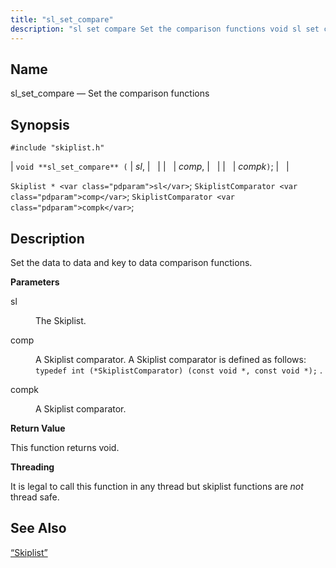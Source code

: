 ```yaml
---
title: "sl_set_compare"
description: "sl set compare Set the comparison functions void sl set compare sl comp compk Skiplist sl Skiplist Comparator comp Skiplist Comparator compk Set the data to data and key to data comparison functions sl The Skiplist comp A Skiplist comparator A Skiplist comparator is defined as follows typedef int Skiplist..."
---
```


<a name="apis.sl_setcompare"></a> 
## Name

sl_set_compare — Set the comparison functions

## Synopsis

`#include "skiplist.h"`

| `void **sl_set_compare** (` | <var class="pdparam">sl</var>, |   |
|   | <var class="pdparam">comp</var>, |   |
|   | <var class="pdparam">compk</var>`)`; |   |

`Skiplist * <var class="pdparam">sl</var>`;
`SkiplistComparator <var class="pdparam">comp</var>`;
`SkiplistComparator <var class="pdparam">compk</var>`;<a name="idp61109136"></a> 
## Description

Set the data to data and key to data comparison functions.

**<a name="idp61110368"></a> Parameters**

<dl class="variablelist">

<dt>sl</dt>

<dd>

The Skiplist.

</dd>

<dt>comp</dt>

<dd>

A Skiplist comparator. A Skiplist comparator is defined as follows: `typedef int (*SkiplistComparator) (const void *, const void *);` .

</dd>

<dt>compk</dt>

<dd>

A Skiplist comparator.

</dd>

</dl>

**<a name="idp61117312"></a> Return Value**

This function returns void.

**<a name="idp61118224"></a> Threading**

It is legal to call this function in any thread but skiplist functions are *not* thread safe.

<a name="idp61119808"></a> 
## See Also

[“Skiplist”](/momentum/3/3-api/structs-skiplist)